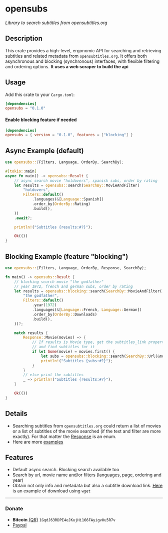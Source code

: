 # opensubs
*Library to search subtitles from opensubtitles.org*

## Description
This crate provides a high-level, ergonomic API for searching and retrieving subtitles and related metadata from `opensubtitles.org`. 
It offers both asynchronous and blocking (synchronous) interfaces, with flexible filtering and ordering options. 
**It uses a web scraper to build the api** 

## Usage
Add this crate to your `Cargo.toml`:

```toml
[dependencies]
opensubs = "0.1.0"
```

#### Enable blocking feature if needed

```toml
[dependencies]
opensubs = { version = "0.1.0", features = ["blocking"] }
```

## Async Example (default)

```rust
use opensubs::{Filters, Language, OrderBy, SearchBy};

#[tokio::main]
async fn main() -> opensubs::Result {
    // async search movie "holdovers", spanish subs, order by rating
    let results = opensubs::search(SearchBy::MovieAndFilter(
        "holdovers",
        Filters::default()
            .languages(&[Language::Spanish])
            .order_by(OrderBy::Rating)
            .build(),
    ))
    .await?;

    println!("Subtitles {results:#?}");

    Ok(())
}
```

## Blocking Example (feature "blocking")

```rust
use opensubs::{Filters, Language, OrderBy, Response, SearchBy};

fn main() -> opensubs::Result {
    // blocking search movie "the godfather"
    // year 1972, french and german subs, order by rating
    let results = opensubs::blocking::search(SearchBy::MovieAndFilter(
        "the godfather",
        Filters::default()
            .year(1972)
            .languages(&[Language::French, Language::German])
            .order_by(OrderBy::Downloads)
            .build(),
    ))?;

    match results {
        Response::Movie(movies) => {
            // If results is Movie type, get the subtitles_link property 
            // and find subtitles for it
            if let Some(movie) = movies.first() {
                let subs = opensubs::blocking::search(SearchBy::Url(&movie.subtitles_link))?;
                println!("Subtitles {subs:#?}");
            }
        }
        // else print the subtitles
        _ => println!("Subtitles {results:#?}"),
    }

    Ok(())
}
```

## Details
- Searching subtitles from `opensubtitles.org` could return a list of movies or a list of subtitles of the movie searched (if the text and filter are more exactly). For that matter the [Response](https://github.com/javiorfo/opensubs/blob/736b5a0d68fd2c7622bc1426458b204f7b3daf96/src/core/response.rs#L53) is an enum.
- Here are more [examples](https://github.com/javiorfo/opensubs/tree/master/examples)

## Features
- Default async search. Blocking search available too
- Search by url, movie name and/or filters (languages, page, ordering and year)
- Obtain not only info and metadata but also a subtitle download link. [Here](https://github.com/javiorfo/opensubs/blob/master/examples/download_sub.rs) is an example of download using `wget`

---

### Donate
- **Bitcoin** [(QR)](https://raw.githubusercontent.com/javiorfo/img/master/crypto/bitcoin.png)  `1GqdJ63RDPE4eJKujHi166FAyigvHu5R7v`
- [Paypal](https://www.paypal.com/donate/?hosted_button_id=FA7SGLSCT2H8G)
